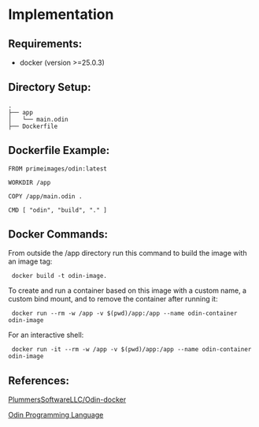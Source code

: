 # Implementation

## Requirements:
* docker (version >=25.0.3) 

## Directory Setup:
```
.
├── app
│   └── main.odin
├── Dockerfile
```

## Dockerfile Example:
```
FROM primeimages/odin:latest

WORKDIR /app

COPY /app/main.odin .

CMD [ "odin", "build", "." ]

```

## Docker Commands:
From outside the /app directory run this command to build the image with an image tag:

` docker build -t odin-image.`

To create and run a container based on this image with a custom name, a custom bind mount, and to remove the 
container after running it:

` docker run --rm -w /app -v $(pwd)/app:/app --name odin-container odin-image`

For an interactive shell:

` docker run -it --rm -w /app -v $(pwd)/app:/app --name odin-container odin-image`

## References:
[PlummersSoftwareLLC/Odin-docker](https://github.com/PlummersSoftwareLLC/Odin-docker)

[Odin Programming Language](https://odin-lang.org/) 